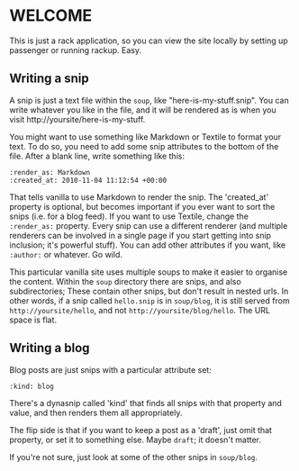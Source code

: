 # WELCOME

This is just a rack application, so you can view the site locally by setting up passenger or running rackup. Easy.

## Writing a snip

A snip is just a text file within the `soup`, like "here-is-my-stuff.snip". You can write whatever you like in the file, and it will be rendered as is when you visit http://yoursite/here-is-my-stuff.

You might want to use something like Markdown or Textile to format your text. To do so, you need to add some snip attributes to the bottom of the file. After a blank line, write something like this:

    :render_as: Markdown
    :created_at: 2010-11-04 11:12:54 +00:00

That tells vanilla to use Markdown to render the snip. The 'created_at' property is optional, but becomes important if you ever want to sort the snips (i.e. for a blog feed). If you want to use Textile, change the `:render_as:` property. Every snip can use a different renderer (and multiple renderers can be involved in a single page if you start getting into snip inclusion; it's powerful stuff). You can add other attributes if you want, like `:author:` or whatever. Go wild.

This particular vanilla site uses multiple soups to make it easier to organise the content. Within the `soup` directory there are snips, and also subdirectories; These contain other snips, but don't result in nested urls. In other words, if a snip called `hello.snip` is in `soup/blog`, it is still served from `http://yoursite/hello`, and not `http://yoursite/blog/hello`. The URL space is flat.

## Writing a blog

Blog posts are just snips with a particular attribute set:

    :kind: blog

There's a dynasnip called 'kind' that finds all snips with that property and value, and then renders them all appropriately.

The flip side is that if you want to keep a post as a 'draft', just omit that property, or set it to something else. Maybe `draft`; it doesn't matter.

If you're not sure, just look at some of the other snips in `soup/blog`.
